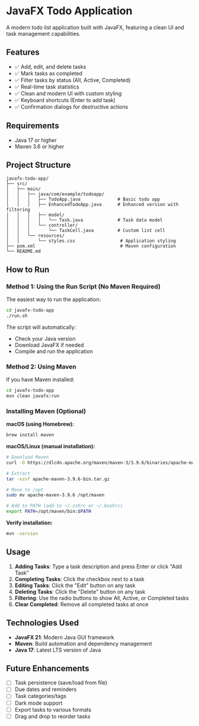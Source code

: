 # JavaFX Todo Application

A modern todo list application built with JavaFX, featuring a clean UI and task management capabilities.

## Features

- ✅ Add, edit, and delete tasks
- ✅ Mark tasks as completed
- ✅ Filter tasks by status (All, Active, Completed)
- ✅ Real-time task statistics
- ✅ Clean and modern UI with custom styling
- ✅ Keyboard shortcuts (Enter to add task)
- ✅ Confirmation dialogs for destructive actions

## Requirements

- Java 17 or higher
- Maven 3.6 or higher

## Project Structure

```
javafx-todo-app/
├── src/
│   ├── main/
│   │   ├── java/com/example/todoapp/
│   │   │   ├── TodoApp.java              # Basic todo app
│   │   │   ├── EnhancedTodoApp.java      # Enhanced version with filtering
│   │   │   ├── model/
│   │   │   │   └── Task.java             # Task data model
│   │   │   └── controller/
│   │   │       └── TaskCell.java         # Custom list cell
│   │   └── resources/
│   │       └── styles.css                 # Application styling
├── pom.xml                                # Maven configuration
└── README.md
```

## How to Run

### Method 1: Using the Run Script (No Maven Required)

The easiest way to run the application:

```bash
cd javafx-todo-app
./run.sh
```

The script will automatically:
- Check your Java version
- Download JavaFX if needed
- Compile and run the application

### Method 2: Using Maven

If you have Maven installed:

```bash
cd javafx-todo-app
mvn clean javafx:run
```

### Installing Maven (Optional)

**macOS (using Homebrew):**
```bash
brew install maven
```

**macOS/Linux (manual installation):**
```bash
# Download Maven
curl -O https://dlcdn.apache.org/maven/maven-3/3.9.6/binaries/apache-maven-3.9.6-bin.tar.gz

# Extract
tar -xzvf apache-maven-3.9.6-bin.tar.gz

# Move to /opt
sudo mv apache-maven-3.9.6 /opt/maven

# Add to PATH (add to ~/.zshrc or ~/.bashrc)
export PATH=/opt/maven/bin:$PATH
```

**Verify installation:**
```bash
mvn -version
```

## Usage

1. **Adding Tasks**: Type a task description and press Enter or click "Add Task"
2. **Completing Tasks**: Click the checkbox next to a task
3. **Editing Tasks**: Click the "Edit" button on any task
4. **Deleting Tasks**: Click the "Delete" button on any task
5. **Filtering**: Use the radio buttons to show All, Active, or Completed tasks
6. **Clear Completed**: Remove all completed tasks at once

## Technologies Used

- **JavaFX 21**: Modern Java GUI framework
- **Maven**: Build automation and dependency management
- **Java 17**: Latest LTS version of Java

## Future Enhancements

- [ ] Task persistence (save/load from file)
- [ ] Due dates and reminders
- [ ] Task categories/tags
- [ ] Dark mode support
- [ ] Export tasks to various formats
- [ ] Drag and drop to reorder tasks